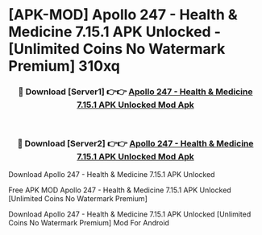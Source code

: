 # [APK-MOD] Apollo 247 - Health & Medicine 7.15.1 APK Unlocked - [Unlimited Coins No Watermark Premium] 310xq



<div align="center">
<h3>🔴 Download [Server1] 👉👉 <a href="https://momento.my/?title=Apollo_247_-_Health_&_Medicine_7.15.1_APK_Unlocked">Apollo 247 - Health & Medicine 7.15.1 APK Unlocked Mod Apk</a></h3><br>

<h3>🔴 Download [Server2] 👉👉 <a href="https://momento.my/?title=Apollo_247_-_Health_&_Medicine_7.15.1_APK_Unlocked">Apollo 247 - Health & Medicine 7.15.1 APK Unlocked Mod Apk</a></h3>
</div>



Download Apollo 247 - Health & Medicine 7.15.1 APK Unlocked 

Free APK MOD Apollo 247 - Health & Medicine 7.15.1 APK Unlocked [Unlimited Coins No Watermark Premium]

Download Apollo 247 - Health & Medicine 7.15.1 APK Unlocked [Unlimited Coins No Watermark Premium] Mod For Android
